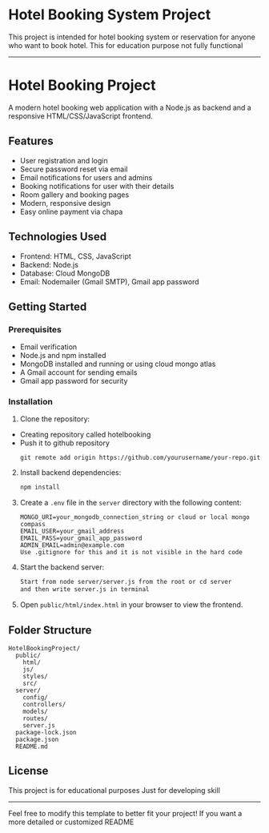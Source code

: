 ﻿# Hotel Booking System Project
This project is intended for hotel booking system or reservation for anyone who 
want to book hotel.
This for education purpose not fully functional

---

# Hotel Booking Project

A modern hotel booking web application with a Node.js as backend and a responsive HTML/CSS/JavaScript frontend.

## Features

- User registration and login
- Secure password reset via email
- Email notifications for users and admins
- Booking notifications for user with their details
- Room gallery and booking pages
- Modern, responsive design
- Easy online payment via chapa

## Technologies Used

- Frontend: HTML, CSS, JavaScript
- Backend: Node.js
- Database: Cloud MongoDB
- Email: Nodemailer (Gmail SMTP), Gmail app password

## Getting Started

### Prerequisites
- Email verification 
- Node.js and npm installed
- MongoDB installed and running or using cloud mongo atlas
- A Gmail account for sending emails
- Gmail app password for security

### Installation

1. Clone the repository:
 - Creating repository called hotelbooking
 - Push it to github repository
   ```
   git remote add origin https://github.com/yourusername/your-repo.git

2. Install backend dependencies:
   ```sh
   npm install
   ```

3. Create a `.env` file in the `server` directory with the following content:
   ```
   MONGO_URI=your_mongodb_connection_string or cloud or local mongo compass
   EMAIL_USER=your_gmail_address
   EMAIL_PASS=your_gmail_app_password
   ADMIN_EMAIL=admin@example.com
   Use .gitignore for this and it is not visible in the hard code
   ```

4. Start the backend server:
   ```sh
   Start from node server/server.js from the root or cd server
   and then write server.js in terminal
   ```

5. Open `public/html/index.html` in your browser to view the frontend.

## Folder Structure

```
HotelBookingProject/
  public/
    html/
    js/
    styles/
    src/
  server/
    config/
    controllers/
    models/
    routes/
    server.js
  package-lock.json
  package.json
  README.md

```

## License

This project is for educational purposes
Just for developing skill

---

Feel free to modify this template to better fit your project! 
If you want a more detailed or customized README
